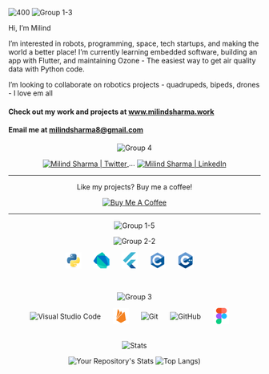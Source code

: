 ![400](https://user-images.githubusercontent.com/68847270/159566400-d41a83ae-be7f-49a4-8cab-e21287be0ebf.gif)
![Group 1-3](https://user-images.githubusercontent.com/68847270/159576309-04e1776c-f7a6-407e-b70b-2061266619dd.svg)




Hi, I’m Milind

I’m interested in robots, programming, space, tech startups, and making the world a better place! I’m currently learning embedded software, building an app with Flutter, and maintaining Ozone - The easiest way to get air quality data with Python code.

I’m looking to collaborate on robotics projects - quadrupeds, bipeds, drones - I love em all

#### Check out my work and projects at www.milindsharma.work   

#### Email me at milindsharma8@gmail.com



<div align=center
     
![Group 4](https://user-images.githubusercontent.com/68847270/160178623-b078f366-5799-47a7-882b-9f7c66aa76c9.svg)

<a href="https://twitter.com/milindS_">
  <img align=center alt="Milind Sharma | Twitter" width="40px"
src="https://raw.githubusercontent.com/peterthehan/peterthehan/master/assets/twitter.svg" />
</a>
...
<a href="https://www.linkedin.com/in/milindsharma8/">
  <img align=center alt="Milind Sharma | LinkedIn" width="40px" src="https://raw.githubusercontent.com/peterthehan/peterthehan/master/assets/linkedin.svg" />
</a>
</div>

---

<div align=center

Like my projects? Buy me a coffee!

<a href="https://www.buymeacoffee.com/MilindSharma" target="_blank"><img src="https://cdn.buymeacoffee.com/buttons/v2/default-red.png" alt="Buy Me A Coffee" width="150" ></a>

</div>

---


<div align=center
     
![Group 1-5](https://user-images.githubusercontent.com/68847270/160178680-14ac5a3e-0574-49da-88be-5aa7cfca28e4.svg)

![Group 2-2](https://user-images.githubusercontent.com/68847270/160178836-a22cf236-2874-40ba-9e6c-ba6b090a5988.svg)
     
<img align="center" alt="Python" width="32px" src="https://github.com/devicons/devicon/blob/v2.15.1/icons/python/python-original.svg" style="padding-right:20px;"/>
<img align="center" alt="Dart" width="32px" src="https://github.com/devicons/devicon/blob/v2.15.1/icons/dart/dart-original.svg" style="padding-right:20px;"/>
<img align="center" alt="Flutter" width="32px" src="https://github.com/devicons/devicon/blob/v2.15.1/icons/flutter/flutter-original.svg"  style="padding-right:20px;"/>
<img align="center" alt="C" width="32px" src="https://github.com/devicons/devicon/blob/v2.15.1/icons/c/c-original.svg" style="padding-right:20px;"/>
<img align="center" alt="C++" width="32px" src="https://github.com/devicons/devicon/blob/v2.15.1/icons/cplusplus/cplusplus-original.svg" style="padding-right:20px;"/>
<br />
<br />
<br />

![Group 3](https://user-images.githubusercontent.com/68847270/160179031-9832417a-1d56-43ca-8601-bfad78e2e6b2.svg)

  <img align=center alt="Visual Studio Code" width="32px" src="https://cdn.jsdelivr.net/gh/devicons/devicon/icons/vscode/vscode-original.svg"  style="padding-right:20px;"/>
  <img align="center" alt="Firebase" width="32px" src="https://github.com/devicons/devicon/blob/v2.15.1/icons/firebase/firebase-plain.svg". style="padding-right:20px;"/>
  <img align="center" alt="Git" width="32px" src="https://cdn.jsdelivr.net/gh/devicons/devicon/icons/git/git-original.svg" style="padding-right:20px;" />
  <img align="center" alt="GitHub" width="32px" src="https://user-images.githubusercontent.com/3369400/139447912-e0f43f33-6d9f-45f8-be46-2df5bbc91289.png" style="padding-right:20px;"/>
  <img align="center" alt="Figma" width="32px" src="https://github.com/devicons/devicon/blob/v2.15.1/icons/figma/figma-original.svg" style="padding-right:20px;"/>
  
  
</div>


<br />
<br />

<div align=center
     
![Stats](https://user-images.githubusercontent.com/68847270/160179235-6bc21305-126f-4010-b9bf-f14297d80a3f.svg)


![Your Repository's Stats](https://github-readme-stats-git-masterrstaa-rickstaa.vercel.app/api?username=Milind220&show_icons=true&theme=radical)
![Top Langs](https://github-readme-stats-git-masterrstaa-rickstaa.vercel.app/api/top-langs/?username=Milind220&exclude_repo=HK-air-quality-analysis&theme=radical))

</div>
